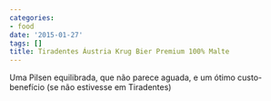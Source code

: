 ```yaml
---
categories:
- food
date: '2015-01-27'
tags: []
title: Tiradentes Áustria Krug Bier Premium 100% Malte
---
```


Uma Pilsen equilibrada, que não parece aguada, e um ótimo custo-benefício (se não estivesse em Tiradentes)